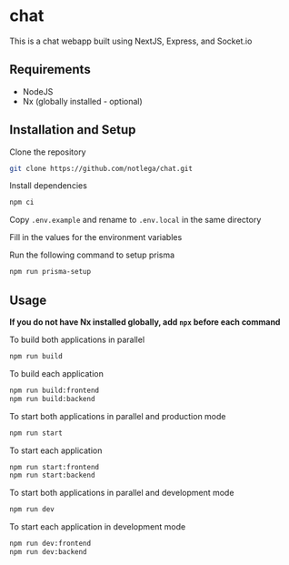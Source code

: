 # chat

This is a chat webapp built using NextJS, Express, and Socket.io

## Requirements

- NodeJS
- Nx (globally installed - optional)

## Installation and Setup

Clone the repository

```bash
git clone https://github.com/notlega/chat.git
```

Install dependencies

```bash
npm ci
```

Copy `.env.example` and rename to `.env.local` in the same directory

Fill in the values for the environment variables

Run the following command to setup prisma

```bash
npm run prisma-setup
```

## Usage

**If you do not have Nx installed globally, add `npx` before each command**

To build both applications in parallel

```bash
npm run build
```

To build each application

```bash
npm run build:frontend
npm run build:backend
```

To start both applications in parallel and production mode

```bash
npm run start
```

To start each application

```bash
npm run start:frontend
npm run start:backend
```

To start both applications in parallel and development mode

```bash
npm run dev
```

To start each application in development mode

```bash
npm run dev:frontend
npm run dev:backend
```
